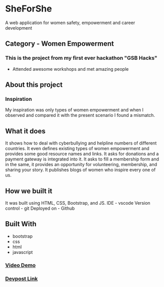 # SheForShe
A web application for women safety, empowerment and career development

## Category - Women Empowerment

### This is the project from my first ever hackathon "GSB Hacks"

- Attended awesome workshops and met amazing people

## About this project

### Inspiration

My inspiration was only types of women empowerment and when I observed and compared it with the present scenario I found a mismatch. 

## What it does
It shows how to deal with cyberbullying and helpline numbers of different countries. It even defines existing types of women empowerment and provides some good resource names and links. It asks for donations and a payment gateway is integrated into it. It asks to fill a membership form and in the same, it provides an opportunity for volunteering, membership, and sharing your story. It publishes blogs of women who inspire every one of us.

## How we built it
It was built using HTML, CSS, Bootstrap, and JS. IDE - vscode Version control - git Deployed on - Github



## Built With

- bootstrap
- css
- html
- javascript

### [Video Demo](https://www.youtube.com/watch?v=Z_fqbmX0qHw&feature=emb_logo) 

### [Devpost Link](https://devpost.com/software/sheforshe)


